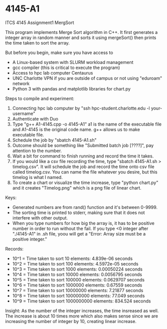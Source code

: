 # 4145-A1
ITCS 4145 Assignment1 MergSort

This program implements Merge Sort algorithm in C++.
It first generates a integer array in random manner and sorts it using mergeSort() then prints the time taken to sort the array.


But before you begin, make sure you have access to 
- A Linux-based system with SLURM workload management
- gcc compiler (this is critical to execute the program)
- Access to hpc lab computer Centaurus
- UNC Charlotte VPN if you are outside of campus or not using "eduroam" network
- Python 3 with pandas and matplotlib libraries for chart.py


Steps to compile and experiment:

1. Connecting hpc lab computer by "ssh hpc-student.charlotte.edu -l your-username"
2. Authenticate with Duo
3. Type "g++ A1-4145.cpp -o 4145-A1" a1 is the name of the executable file and A1-4145 is the original code name. g++ allows us to make executable file.
4. Schedule the job by "sbatch 4145-A1.sh"
5. Outcome should be something like "Submitted batch job [????]", pay attention to the number.
6. Wait a bit for command to finish running and record the time it takes. 
7. If you would like a csv file recording the time, type "sbatch 4145-A1.sh > timelog.csv". It will schedule the job and record the time onto csv file called timelog.csv. You can name the file whatever you desire, but this timelog is what I named. 
8. To create a chart or visualize the  time increase, type "python chart.py" and it creates "Timelog.png" which is a png file of linear chart. 

Keys:
- Generated numbers are from rand() function and it's between 0-9999.
- The sorting time is printed to stderr, making sure that it does not interfere with other output.
- When you type numbers for how big the array is, it has to be positive number in order to run without the fail. If you type <0 integer after "./4145-A1" in .sh file, yoou will get a "Error: Array size must be a positive integer."


Records:
- 10^1 = Time taken to sort 10 elements: 4.839e-06 seconds
- 10^2 = Time taken to sort 100 elements: 4.5972e-05 seconds
- 10^3 = Time taken to sort 1000 elements: 0.00050224 seconds
- 10^4 = Time taken to sort 10000 elements: 0.0056795 seconds
- 10^5 = Time taken to sort 100000 elements: 0.0629707 seconds
- 10^6 = Time taken to sort 1000000 elements: 0.67559 seconds
- 10^7 = Time taken to sort 10000000 elements: 7.21877 seconds
- 10^8 = Time taken to sort 100000000 elements: 77.049 seconds
- 10^9 = Time taken to sort 1000000000 elements: 834.524 seconds

Insight:
As the number of the integer increases, the time insreased as well. The increase is about 10 times more which also makes sense since we are increasing the number of integer by 10, creating linear increase.

